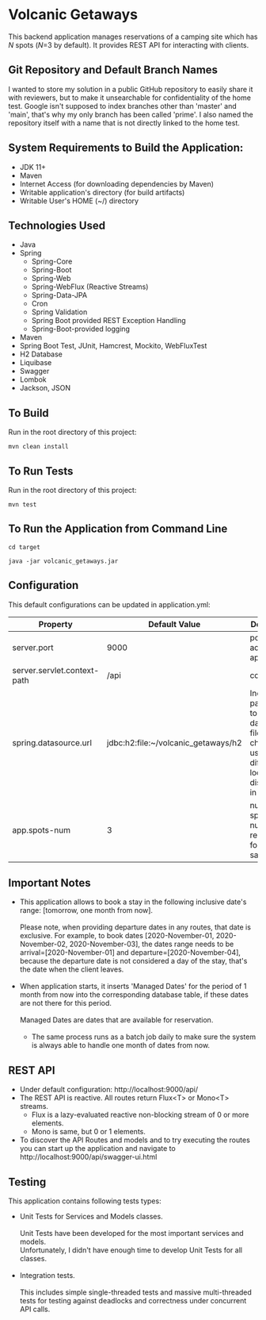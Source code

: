 # Volcanic Getaways

This backend application manages reservations of a camping site which has _N_ spots (_N_=3 by default).
It provides REST API for interacting with clients.

## Git Repository and Default Branch Names
I wanted to store my solution in a public GitHub repository to easily share it with reviewers, but to make it unsearchable for confidentiality of the home test.
Google isn't supposed to index branches other than 'master' and 'main', that's why my only branch has been called 'prime'. 
I also named the repository itself with a name that is not directly linked to the home test.

## System Requirements to Build the Application:

- JDK 11+
- Maven
- Internet Access (for downloading dependencies by Maven)
- Writable application's directory (for build artifacts)
- Writable User's HOME (~/) directory

## Technologies Used
* Java
* Spring 
    * Spring-Core
    * Spring-Boot
    * Spring-Web
    * Spring-WebFlux (Reactive Streams)
    * Spring-Data-JPA 
    * Cron
    * Spring Validation
    * Spring Boot provided REST Exception Handling
    * Spring-Boot-provided logging
* Maven
* Spring Boot Test, JUnit, Hamcrest, Mockito, WebFluxTest
* H2 Database
* Liquibase
* Swagger
* Lombok
* Jackson, JSON

## To Build
Run in the root directory of this project:
```
mvn clean install
```

## To Run Tests
Run in the root directory of this project:
```
mvn test
```

## To Run the Application from Command Line

```
cd target                      

java -jar volcanic_getaways.jar
```

## Configuration

This default configurations can be updated in application.yml:

Property|Default Value|Description|Notes
--------|-----|-----------|-----
server.port|9000|port to access the application|
server.servlet.context-path|/api|context root|
spring.datasource.url|jdbc:h2:file:~/volcanic_getaways/h2|Includes path where to store H2 database file. Can be changed to use different location on disk or to be in-memory.|if this property is changed, liquibase.url property in the same file must be updated to the same value.
app.spots-num|3|number of spots = max number of reservations for the same date|  

## Important Notes

* This application allows to book a stay in the following inclusive date's range: [tomorrow, one month from now].
<br/><br/>Please note, when providing departure dates in any routes, that date is exclusive.
For example, to book dates [2020-November-01, 2020-November-02, 2020-November-03], the dates range needs to be arrival=[2020-November-01] and departure=[2020-November-04], because the departure date is not considered a day of the stay, that's the date when the client leaves. <br/> <br/>
* When application starts, it inserts 'Managed Dates' for the period of 1 month from now into the corresponding database table, if these dates are not there for this period.
<br/><br/>Managed Dates are dates that are available for reservation.<br/><br/> 
    * The same process runs as a batch job daily to make sure the system is always able to handle one month of dates from now.
    
## REST API

* Under default configuration: http://localhost:9000/api/
* The REST API is reactive. All routes return Flux\<T\> or Mono\<T\> streams. 
  * Flux is a lazy-evaluated reactive non-blocking stream of 0 or more elements.
  * Mono is same, but 0 or 1 elements.
* To discover the API Routes and models and to try executing the routes you can start up the application and navigate to http://localhost:9000/api/swagger-ui.html
 
## Testing

This application contains following tests types:<br/>
* Unit Tests for Services and Models classes.<br/> <br/> 
  Unit Tests have been developed for the most important services and models.<br/> 
  Unfortunately, I didn't have enough time to develop Unit Tests for all classes.<br/><br/>
* Integration tests. <br/><br/> 
  This includes simple single-threaded tests and massive multi-threaded tests for testing against deadlocks and correctness under concurrent API calls.   
